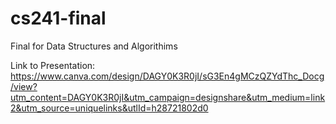 # cs241-final
Final for Data Structures and Algorithims 

Link to Presentation: https://www.canva.com/design/DAGY0K3R0jI/sG3En4gMCzQZYdThc_Docg/view?utm_content=DAGY0K3R0jI&utm_campaign=designshare&utm_medium=link2&utm_source=uniquelinks&utlId=h28721802d0
